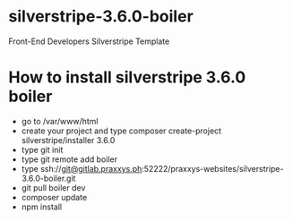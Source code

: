 # silverstripe-3.6.0-boiler

Front-End Developers Silverstripe Template

# How to install silverstripe 3.6.0 boiler

- go to /var/www/html
- create your project and type composer create-project silverstripe/installer <project-name> 3.6.0
- type git init
- type git remote add boiler
- type ssh://git@gitlab.praxxys.ph:52222/praxxys-websites/silverstripe-3.6.0-boiler.git
- git pull boiler dev
- composer update
- npm install